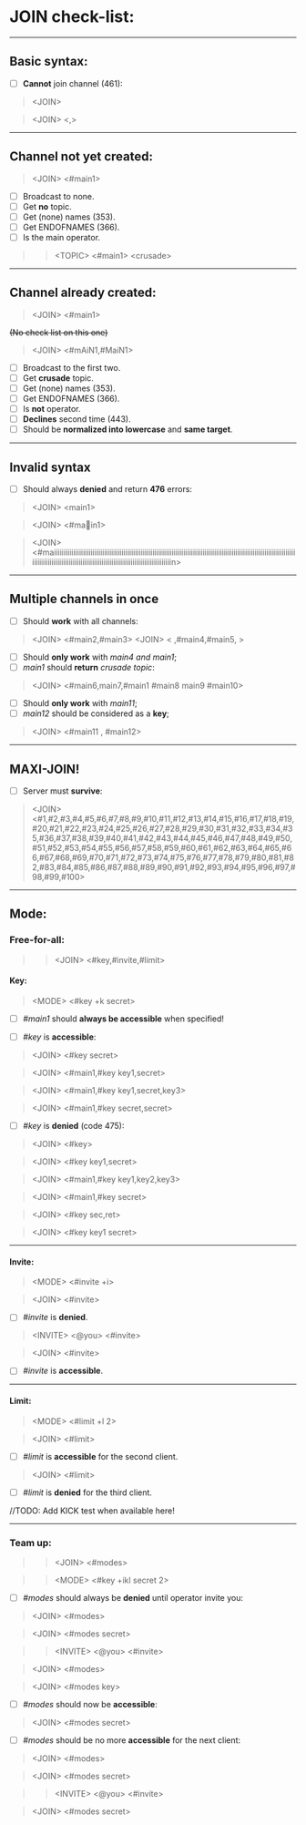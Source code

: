 # JOIN check-list:

---

## Basic syntax:

- [ ] **Cannot** join channel (461):

> \<JOIN\>

> \<JOIN\> \<,\>

---

## Channel not yet created:

> \<JOIN\> \<#main1\>

- [ ] Broadcast to none.
- [ ] Get **no** topic.
- [ ] Get (none) names (353).
- [ ] Get ENDOFNAMES (366).
- [ ] Is the main operator.

>> \<TOPIC\> \<#main1\> \<crusade\>

---

## Channel already created:

> \<JOIN\> \<#main1\>

~~(No check list on this one)~~

> \<JOIN\> \<#mAiN1,#MaiN1\>

- [ ] Broadcast to the first two.
- [ ] Get **crusade** topic.
- [ ] Get (none) names (353).
- [ ] Get ENDOFNAMES (366).
- [ ] Is **not** operator.
- [ ] **Declines** second time (443).
- [ ] Should be **normalized into lowercase** and **same target**.

---

## Invalid syntax

- [ ] Should always **denied** and return **476** errors:

> \<JOIN\> \<main1\>

> \<JOIN\> \<#ma🎩in1\>

> \<JOIN\> \<#maiiiiiiiiiiiiiiiiiiiiiiiiiiiiiiiiiiiiiiiiiiiiiiiiiiiiiiiiiiiiiiiiiiiiiiiiiiiiiiiiiiiiiiiiiiiiiiiiiiiiiiiiiiiiiiiiiiiiiiiiiiiiiiiiiiiiiiiiiiiiiiiiiiiiiiiiiiiiiiiiiiiiiiiiiiiiiiiiiiiiiiiiiiiiiiiiiiiiin\>

---

## Multiple channels in once

- [ ] Should **work** with all channels:

> \<JOIN\> \<#main2,#main3\>
> \<JOIN\> \< ,#main4,#main5, \>

- [ ] Should **only work** with *main4 and main1*;
- [ ] *main1* should **return** *crusade topic*:

> \<JOIN\> \<#main6,main7,#main1 #main8 main9 #main10\>

- [ ] Should **only work** with *main11*;
- [ ] *main12* should be considered as a **key**;

> \<JOIN\> \<#main11 , #main12\>

---

## MAXI-JOIN!

- [ ] Server must **survive**:

> \<JOIN\> \<#1,#2,#3,#4,#5,#6,#7,#8,#9,#10,#11,#12,#13,#14,#15,#16,#17,#18,#19,#20,#21,#22,#23,#24,#25,#26,#27,#28,#29,#30,#31,#32,#33,#34,#35,#36,#37,#38,#39,#40,#41,#42,#43,#44,#45,#46,#47,#48,#49,#50,#51,#52,#53,#54,#55,#56,#57,#58,#59,#60,#61,#62,#63,#64,#65,#66,#67,#68,#69,#70,#71,#72,#73,#74,#75,#76,#77,#78,#79,#80,#81,#82,#83,#84,#85,#86,#87,#88,#89,#90,#91,#92,#93,#94,#95,#96,#97,#98,#99,#100\>

---

## Mode:

### Free-for-all:

>> \<JOIN\> \<#key,#invite,#limit\>

#### Key:

> \<MODE\> \<#key +k secret\>

- [ ] *#main1* should **always be accessible** when specified!

- [ ] *#key* is **accessible**:

> \<JOIN\> \<#key secret\>

> \<JOIN\> \<#main1,#key key1,secret\>

> \<JOIN\> \<#main1,#key key1,secret,key3\>

> \<JOIN\> \<#main1,#key secret,secret\>

- [ ] *#key* is **denied** (code 475):

> \<JOIN\> \<#key\>

> \<JOIN\> \<#key key1,secret\>

> \<JOIN\> \<#main1,#key key1,key2,key3\>

> \<JOIN\> \<#main1,#key secret\>

> \<JOIN\> \<#key sec,ret\>

> \<JOIN\> \<#key key1 secret\>

---

#### Invite:

> \<MODE\> \<#invite +i\>

> \<JOIN\> \<#invite\>

- [ ] *#invite* is **denied**.

> \<INVITE\> \<@you\> \<#invite\>

> \<JOIN\> \<#invite\>

- [ ] *#invite* is **accessible**.

---

#### Limit:

> \<MODE\> \<#limit +l 2\>

> \<JOIN\> \<#limit\>

- [ ] *#limit* is **accessible** for the second client.

> \<JOIN\> \<#limit\>

- [ ] *#limit* is **denied** for the third client.

//TODO: Add KICK test when available here!

---

### Team up:

>> \<JOIN\> \<#modes\>

>> \<MODE\> \<#key +ikl secret 2\>

- [ ] *#modes* should always be **denied** until operator invite you:

> \<JOIN\> \<#modes\>

> \<JOIN\> \<#modes secret\>

>> \<INVITE\> \<@you\> \<#invite\>

> \<JOIN\> \<#modes\>

> \<JOIN\> \<#modes key\>

- [ ] *#modes* should now be **accessible**:

> \<JOIN\> \<#modes secret\>

- [ ] *#modes* should be no more **accessible** for the next client:

> \<JOIN\> \<#modes\>

> \<JOIN\> \<#modes secret\>

>> \<INVITE\> \<@you\> \<#invite\>

> \<JOIN\> \<#modes secret\>